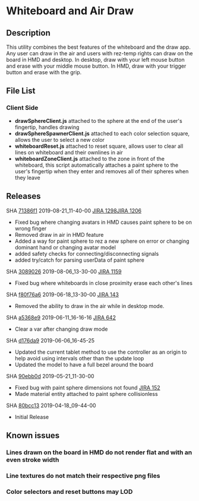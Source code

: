 # Whiteboard and Air Draw

## Description
This utility combines the best features of the whiteboard and the draw app. Any user can draw in the air and users with rez-temp rights can draw on the board in HMD and desktop. In desktop, draw with your left mouse button and erase with your middle mouse button. In HMD, draw with your trigger button and erase with the grip.

## File List
### Client Side
* **drawSphereClient.js** attached to the sphere at the end of the user's fingertip, handles drawing
* **drawSphereSpawnerClient.js** attached to each color selection square, allows the user to select a new color
* **whiteboardReset.js** attached to reset square, allows user to clear all lines on whiteboard and their ownlines in air
* **whiteboardZoneClient.js** attached to the zone in front of the whiteboard, this script automatically attaches a paint sphere to the user's fingertip when they enter and removes all of their spheres when they leave

## Releases

SHA [71386f1](https://github.com/highfidelity/hifi-content/pull/455/commits/71386f1)
2019-08-21_11-40-00 [JIRA 1298](https://highfidelity.atlassian.net/browse/BUGZ-1298)[JIRA 1206](https://highfidelity.atlassian.net/browse/BUGZ-1206)
- Fixed bug where changing avatars in HMD causes paint sphere to be on wrong finger
- Removed draw in air in HMD feature
- Added a way for paint sphere to rez a new sphere on error or changing dominant hand or changing avatar model
- added safety checks for connecting/disconnecting signals
- added try/catch for parsing userData of paint sphere

SHA [3089026](https://github.com/highfidelity/hifi-content/pull/455/commits/3089026)
2019-08-06_13-30-00 [JIRA 1159](https://highfidelity.atlassian.net/browse/BUGZ-1159)
- Fixed bug where whiteboards in close proximity erase each other's lines 

SHA [f80f76a6](https://github.com/highfidelity/hifi-content/pull/455/commits/f80f76a6)
2019-06-18_13-30-00 [JIRA 143](https://highfidelity.atlassian.net/browse/DEV-143)
- Removed the ability to draw in the air while in desktop mode.

SHA [a5368e9](https://github.com/highfidelity/hifi-content/pull/455/commits/a5368e9)
2019-06-11_16-16-16 [JIRA 642](https://highfidelity.atlassian.net/browse/BUGZ-642)
- Clear a var after changing draw mode

SHA [d176da9](https://github.com/highfidelity/hifi-content/pull/455/commits/d176da9)
2019-06-06_16-45-25
- Updated the current tablet method to use the controller as an origin to help avoid using intervals other than the update loop
- Updated the model to have a full bezel around the board

SHA [90ebb0d](https://github.com/highfidelity/hifi-content/pull/455/commits/90ebb0d)
2019-05-21_11-30-00
- Fixed bug with paint sphere dimensions not found [JIRA 152](https://highfidelity.atlassian.net/browse/BUGZ-152)
- Made material entity attached to paint sphere collisionless 

SHA [80bcc13](https://github.com/highfidelity/hifi-content/pull/455/commits/80bcc13)
2019-04-18_09-44-00
- Initial Release

## Known issues
### Lines drawn on the board in HMD do not render flat and with an even stroke width
### Line textures do not match their respective png files
### Color selectors and reset buttons may LOD